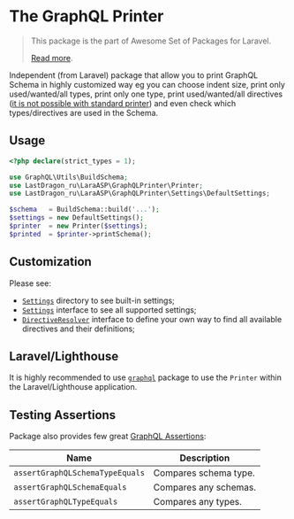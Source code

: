 # The GraphQL Printer

> This package is the part of Awesome Set of Packages for Laravel.
>
> [Read more](https://github.com/LastDragon-ru/lara-asp).

Independent (from Laravel) package that allow you to print GraphQL Schema in highly customized way eg you can choose indent size, print only used/wanted/all types, print only one type, print used/wanted/all directives ([it is not possible with standard printer](https://github.com/webonyx/graphql-php/issues/552)) and even check which types/directives are used in the Schema.

## Usage

```php
<?php declare(strict_types = 1);

use GraphQL\Utils\BuildSchema;
use LastDragon_ru\LaraASP\GraphQLPrinter\Printer;
use LastDragon_ru\LaraASP\GraphQLPrinter\Settings\DefaultSettings;

$schema   = BuildSchema::build('...');
$settings = new DefaultSettings();
$printer  = new Printer($settings);
$printed  = $printer->printSchema();
```

## Customization

Please see:

* [`Settings`](./src/Settings) directory to see built-in settings;
* [`Settings`](./src/Contracts/Settings.php) interface to see all supported settings;
* [`DirectiveResolver`](./src/Contracts/DirectiveResolver.php) interface to define your own way to find all available directives and their definitions;

## Laravel/Lighthouse

It is highly recommended to use [`graphql`](../graphql/README.md#Printer) package to use the `Printer` within the Laravel/Lighthouse application.

## Testing Assertions

Package also provides few great [GraphQL Assertions](./src/Testing/GraphQLAssertions.php):

| Name                            | Description           |
|---------------------------------|-----------------------|
| `assertGraphQLSchemaTypeEquals` | Compares schema type. |
| `assertGraphQLSchemaEquals`     | Compares any schemas. |
| `assertGraphQLTypeEquals`       | Compares any types.   |
